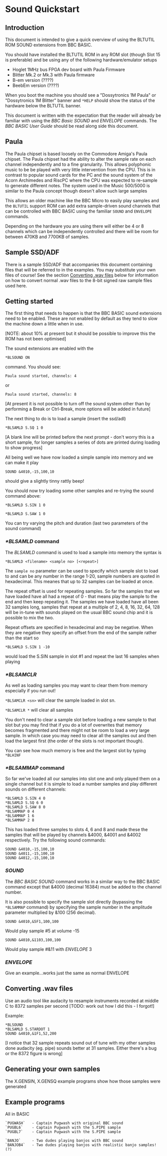 # Sound Quickstart

## Introduction

This document is intended to give a quick overview of using the BLTUTIL ROM
SOUND extensions from BBC BASIC.

You should have installed the BLTUTIL ROM in any ROM slot (though Slot 15 is 
preferable) and be using any of the following hardware/emulator setups

- Hoglet 1MHz bus FPGA dev board with Paula Firmware
- Blitter Mk.2 or Mk.3 with Paula firmware
- B-em version (????)
- BeebEm version (????)


When you boot the machine you should see a "Dossytronics 1M Paula" or 
"Dossytronics 1M Blitter" banner and `*HELP` should show the status of the 
hardware below the BLTUTIL banner.

This document is written with the expectation that the reader will already be
familiar with using the *BBC Basic* *SOUND* and *ENVELOPE* commands. The *BBC 
BASIC User Guide* should be read along side this document.

## Paula

The Paula chipset is based loosely on the Commodore Amiga's Paula chipset. The
Paula chipset had the ability to alter the sample rate on each channel 
independently and to a fine granularity. This allows polyphonic music to be
be played with very little intervention from the CPU. This is in contrast to
popular sound cards for the PC and the sound system of the Acorn Archimedes and
RiscPC where the CPU was expected to re-sample to generate different notes. The
system used in the Music 500/5000 is similar to the Paula concept though doesn't
allow such large samples

This allows an older machine like the BBC Micro to easily play samples and the 
`BLTUTIL` support ROM can add extra sample-driven sound channels that can be
controlled with BBC BASIC using the familiar `SOUND` and `ENVELOPE` commands.

Depending on the hardware you are using there will either be 4 or 8 channels
which can be independently controlled and there will be room for between 470KB
and 7700KB of samples.

## Sample SSD/ADF

There is a sample SSD/ADF that accompanies this document containing files that 
will be referred to in the examples. You may substitute your own files of 
course! See the section [Converting .wav files](#wavfiles) below for information
on how to convert normal .wav files to the 8-bit signed raw sample files used
here.


## Getting started

The first thing that needs to happen is that the BBC BASIC sound extensions need
to be enabled. These are not enabled by default as they tend to slow the machine
down a little when in use. 

[NOTE: about 10% at present but it should be possible to improve this the ROM has
not been optimised]

The sound extensions are enabled with the

`*BLSOUND ON`

command. You should see:

`Paula sound started, channels: 4`

or 

`Paula sound started, channels: 8`

[At present it is not possible to turn off the sound system other than by performing
a Break or Ctrl-Break, more options will be added in future]

The next thing to do is to load a sample (insert the ssd/adl)

`*BLSAMLD S.SQ 1 0`

[A blank line will be printed before the next prompt - don't worry this is a short
sample, for longer samples a series of dots are printed during loading to show
progress]

All being well we have now loaded a simple sample into memory and we can make it play

`SOUND &4010,-15,100,10`

should give a slightly tinny rattly beep!

You should now try loading some other samples and re-trying the sound command above:

`*BLSAMLD S.SIN 1 0`

`*BLSAMLD S.SAW 1 0`

You can try varying the pitch and duration (last two parameters of the sound command)

### *\*BLSAMLD* command

The *BLSAMLD* command is used to load a sample into memory the syntax is

`*BLSAMLD <filename> <sample no> [<repeat>]`

The `sample no` parameter can be used to specify which sample slot to load to and 
can be any number in the range 1-20, sample numbers are quoted in hexadecimal.
This meanes that up to 32 samples can be loaded at once.

The repeat offset is used for repeating samples. So far the samples that we have loaded
have all had a repeat of 0 - that means play the sample to the end and then keep repeating
it. The samples we have loaded have all been 32 samples long, samples that repeat at a
multiple of 2, 4, 8, 16, 32, 64, 128 will be in-tune with sounds played on the usual
BBC sound chip and it is possible to mix the two.

Repeat offsets are specified in hexadecimal and may be negative. When they are negative
they specify an offset from the end of the sample rather than the start so

`*BLSAMLD S.SIN 1 -10`

would load the S.SIN sample in slot #1 and repeat the last 16 samples when playing

### *\*BLSAMCLR*

As well as loading samples you may want to clear them from memory especially if you
run out! 

`*BLSAMCLR <sn>` will clear the sample loaded in slot sn.

`*BLSAMCLR *` will clear all samples

You don't need to clear a sample slot before loading a new sample to that slot but
you may find that if you do a lot of overwrites that memory becomes fragmented and
there might not be room to load a very large sample. In which case you may need to 
clear all the samples out and then load the largest first (the order of the slots
is not important though).

You can see how much memory is free and the largest slot by typing `*BLHINF`

### *\*BLSAMMAP* command

So far we've loaded all our samples into slot one and only played them on a single 
channel but it is simple to load a number samples and play different sounds on 
different channels:

	*BLSAMLD S.SIN 4 0
	*BLSAMLD S.SQ 6 0
	*BLSAMLD S.SAW 8 0
	*BLSAMMAP 0 4
	*BLSAMMAP 1 6
	*BLSAMMAP 2 8

This has loaded three samples to slots 4, 6 and 8 and made these the samples that 
will be played by channels &4000, &4001 and &4002 respectively. Try the following
sound commands:

	SOUND &4010,-15,100,10
	SOUND &4011,-15,100,10
	SOUND &4012,-15,100,10

### *SOUND*

The *BBC BASIC* *SOUND* command works in a similar way to the BBC BASIC command except
that &4000 (decimal 16384) must be added to the channel number. 

It is also possible to specify the sample slot directly (bypassing the `*BLSAMMAP` 
command) by specifying the sample number in the amplitude parameter multiplied by &100
(256 decimal).

	SOUND &4010,&5F1,100,100

Would play sample #5 at volume -15

	SOUND &4010,&1103,100,100

Would play sample #&11 with *ENVELOPE* 3

### *ENVELOPE*

Give an example...works just the same as normal ENVELOPE
## <a name="wavfiles"></a>Converting .wav files 

Use an audio tool like audacity to resample instruments recorded at middle C to 8372 samples per second
[TODO: work out how I did this - I forgot!]

Example:

	*BLSOUND
	*BLSAMLD S.STARDOT 1
	SOUND &4010,&1F1,52,200

[I notice that 32 sample repeats sound out of tune with my other samples done audacity (eg. pipe) sounds
better at 31 samples. Either there's a bug or the 8372 figure is wrong]

## Generating your own samples

The X.GENSIN, X.GENSQ example programs show how those samples were generated

## Example programs

All in BASIC
	
	`PUGWASH`	- Captain Pugwash with original BBC sound
	`PUGBL6`	- Captain Pugwash with the S.PIPE sample
	`PUGBL7`	- Captain Pugwash with the S.PIPE sample

	`BANJO`		- Two dudes playing banjos with BBC sound
	`BANJOB4`	- Two dudes playing banjos with realistic banjo samples!(?)